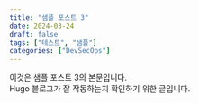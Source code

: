 ```yaml
---
title: "샘플 포스트 3"
date: 2024-03-24
draft: false
tags: ["테스트", "샘플"]
categories: ["DevSecOps"]
---
```


이것은 샘플 포스트 3의 본문입니다.  
Hugo 블로그가 잘 작동하는지 확인하기 위한 글입니다.
